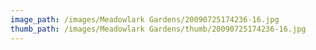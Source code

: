 ```yaml
---
image_path: /images/Meadowlark Gardens/20090725174236-16.jpg
thumb_path: /images/Meadowlark Gardens/thumb/20090725174236-16.jpg
---
```

